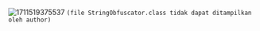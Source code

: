 ![1711519375537](https://github.com/FakeAXL00/Venom-Back/assets/164671698/f71bc9ab-837b-44ae-ab9c-779068f4b1c2)
``(file StringObfuscator.class tidak dapat ditampilkan oleh author)``
